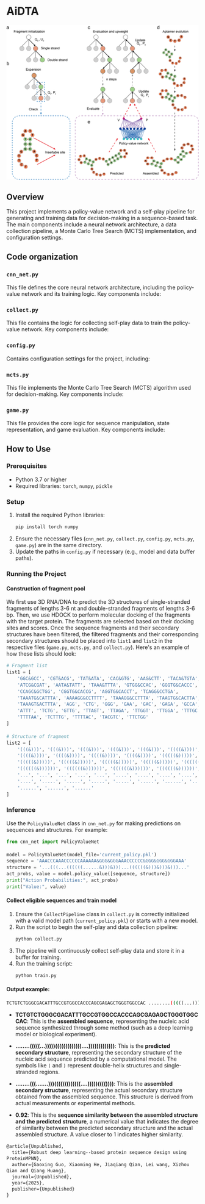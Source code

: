 
# AiDTA

![Figure 3](figure3-ASSEMBLE.png)

## Overview
This project implements a policy-value network and a self-play pipeline for generating and training data for decision-making in a sequence-based task. The main components include a neural network architecture, a data collection pipeline, a Monte Carlo Tree Search (MCTS) implementation, and configuration settings.

## Code organization

### `cnn_net.py`
This file defines the core neural network architecture, including the policy-value network and its training logic. Key components include:


### `collect.py`
This file contains the logic for collecting self-play data to train the policy-value network. Key components include:


### `config.py`
Contains configuration settings for the project, including:


### `mcts.py`
This file implements the Monte Carlo Tree Search (MCTS) algorithm used for decision-making. Key components include:


### `game.py`
This file provides the core logic for sequence manipulation, state representation, and game evaluation. Key components include:


## How to Use

### Prerequisites
- Python 3.7 or higher
- Required libraries: `torch`, `numpy`, `pickle`

### Setup
1. Install the required Python libraries:
   ```bash
   pip install torch numpy
   ```
2. Ensure the necessary files (`cnn_net.py`, `collect.py`, `config.py`, `mcts.py`, `game.py`) are in the same directory.
3. Update the paths in `config.py` if necessary (e.g., model and data buffer paths).

### Running the Project

#### Construction of fragment pool
We first use 3D RNA/DNA to predict the 3D structures of single-stranded fragments of lengths 3-6 nt and double-stranded fragments of lengths 3-6 bp. Then, we use HDOCK to perform molecular docking of the fragments with the target protein. The fragments are selected based on their docking sites and scores. Once the sequence fragments and their secondary structures have been filtered, the filtered fragments and their corresponding secondary structures should be placed into `list1` and `list2` in the respective files (`game.py`, `mcts.py`, and `collect.py`). Here's an example of how these lists should look:

```python
# Fragment list
list1 = [
    'GGC&GCC', 'CGT&ACG', 'TAT&ATA', 'CAC&GTG', 'AAG&CTT', 'TACA&TGTA', 
    'ATCG&CGAT', 'AATA&TATT', 'TAAA&TTTA', 'GTGG&CCAC', 'GGGTG&CACCC', 
    'CCAGC&GCTGG', 'CGGTG&CACCG', 'AGGTG&CACCT', 'TCAGG&CCTGA', 
    'TAAATG&CATTTA', 'AAAAGG&CCTTTT', 'TAAAGG&CCTTTA', 'TAAGTG&CACTTA', 
    'TAAAGT&ACTTTA', 'AGG', 'CTG', 'GGG', 'GAA', 'GAC', 'GAGA', 'GCCA', 
    'ATTT', 'TCTG', 'GTTG', 'TTAGT', 'TTAGA', 'TTGGT', 'TTGGA', 'TTTGC', 
    'TTTTAA', 'TCTTTG', 'TTTTAC', 'TACGTC', 'TTCTGG'
]

# Structure of fragment
list2 = [
    '(((&)))', '(((&)))', '(((&)))', '(((&)))', '(((&)))', '((((&))))', 
    '((((&))))', '((((&))))', '((((&))))', '((((&))))', '(((((&)))))', 
    '(((((&)))))', '(((((&)))))', '(((((&)))))', '(((((&)))))', '((((((&))))))', 
    '((((((&))))))', '((((((&))))))', '((((((&))))))', '((((((&))))))', 
    '...', '...', '...', '...', '...', '....', '....', '....', '....', 
    '....', '.....', '.....', '.....', '.....', '.....', '......', '......', 
    '......', '......', '......'
]

```
### Inference
Use the `PolicyValueNet` class in `cnn_net.py` for making predictions on sequences and structures. For example:
```python
from cnn_net import PolicyValueNet

model = PolicyValueNet(model_file='current_policy.pkl')
sequence = 'AAACCCAAACCCCCCAAAAAA&GGG&GGGAAACCCCCC&GGG&GGG&GGGAAA'
structure = '...(((...((((((......&)))&)))...((((((&)))&)))&)))...'
act_probs, value = model.policy_value([sequence, structure])
print("Action Probabilities:", act_probs)
print("Value:", value)
```

#### Collect eligible sequences and train model
1. Ensure the `CollectPipeline` class in `collect.py` is correctly initialized with a valid model path (`current_policy.pkl`) or starts with a new model.
2. Run the script to begin the self-play and data collection pipeline:
   ```bash
   python collect.py
   ```
3. The pipeline will continuously collect self-play data and store it in a buffer for training.
4. Run the training script:
   ```bash
   python train.py
   ```




#### Output example:
```bash
TCTGTCTGGGCGACATTTGCCGTGGCCACCCAGCGAGAGCTGGGTGGCCAC ........(((((...)))))(((((((((((((....))))))))))))) ........(((.......)))(((())))(((((....)))))(((()))) 0.92
```

- **TCTGTCTGGGCGACATTTGCCGTGGCCACCCAGCGAGAGCTGGGTGGCCAC**: This is the **assembled sequence**, representing the nucleic acid sequence synthesized through some method (such as a deep learning model or biological experiment).

- **........(((((...)))))(((((((((((((....)))))))))))))**: This is the **predicted secondary structure**, representing the secondary structure of the nucleic acid sequence predicted by a computational model. The symbols like `(` and `)` represent double-helix structures and single-stranded regions.

- **........(((.......)))(((())))(((((....)))))(((())))**: This is the **assembled secondary structure**, representing the actual secondary structure obtained from the assembled sequence. This structure is derived from actual measurements or experimental methods.

- **0.92**: This is the **sequence similarity between the assembled structure and the predicted structure**, a numerical value that indicates the degree of similarity between the predicted secondary structure and the actual assembled structure. A value closer to 1 indicates higher similarity.



```
@article{Unpublished,
  title={Robust deep learning--based protein sequence design using ProteinMPNN},
  author={Gaoxing Guo, Xiaoming He, Jiaqiang Qian, Lei wang, Xizhou Qian and Qiang Huang},
  journal={Unpublished},
  year={2025},
  publisher={Unpublished}
}
```





